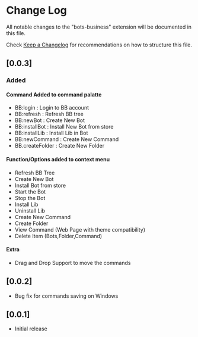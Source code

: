 # Change Log

All notable changes to the "bots-business" extension will be documented in this file.

Check [Keep a Changelog](http://keepachangelog.com/) for recommendations on how to structure this file.

## [0.0.3]

### Added 

#### Command Added to command palatte
- BB:login : Login to BB account
- BB:refresh : Refresh BB tree
- BB:newBot : Create New Bot
- BB:installBot : Install New Bot from store
- BB:installLib : Install Lib in Bot
- BB:newCommand : Create New Command
- BB.createFolder : Create New Folder

#### Function/Options added to context menu

- Refresh BB Tree
- Create New Bot
- Install Bot from store
- Start the Bot
- Stop the Bot
- Install Lib
- Uninstall Lib
- Create New Command
- Create Folder 
- View Command (Web Page with theme compatibility)
- Delete Item (Bots,Folder,Command)

#### Extra

- Drag and Drop Support to move the commands

## [0.0.2]
- Bug fix for commands saving on Windows

## [0.0.1]

- Initial release


